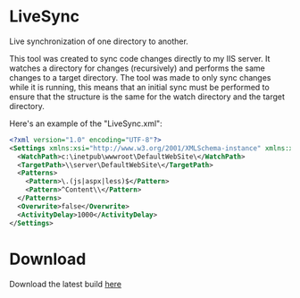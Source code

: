 LiveSync
========

Live synchronization of one directory to another.

This tool was created to sync code changes directly to my IIS server. It watches a directory for changes (recursively) and performs the same changes to a target directory.
The tool was made to only sync changes while it is running, this means that an initial sync must be performed to ensure that the structure is the same for the watch directory and the target directory.

Here's an example of the "LiveSync.xml":
```xml
<?xml version="1.0" encoding="UTF-8"?>
<Settings xmlns:xsi="http://www.w3.org/2001/XMLSchema-instance" xmlns:xsd="http://www.w3.org/2001/XMLSchema">
  <WatchPath>c:\inetpub\wwwroot\DefaultWebSite\</WatchPath>
  <TargetPath>\\server\DefaultWebSite\</TargetPath>
  <Patterns>
    <Pattern>\.(js|aspx|less)$</Pattern>
    <Pattern>^Content\\</Pattern>
  </Patterns>
  <Overwrite>false</Overwrite>
  <ActivityDelay>1000</ActivityDelay>
</Settings>
```

Download
========
Download the latest build [here](https://docs.google.com/uc?export=download&id=0B3Yn35IwOdO5Mi1FM0dCMDhOZWM)
